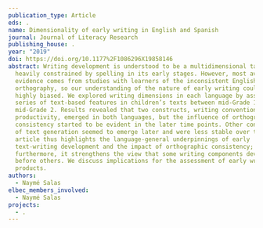 ```yaml
---
publication_type: Article
eds: .
name: Dimensionality of early writing in English and Spanish
journal: Journal of Literacy Research
publishing_house: .
year: "2019"
doi: https://doi.org/10.1177%2F1086296X19858146
abstract: Writing development is understood to be a multidimensional task,
  heavily constrained by spelling in its early stages. However, most available
  evidence comes from studies with learners of the inconsistent English
  orthography, so our understanding of the nature of early writing could be
  highly biased. We explored writing dimensions in each language by assessing a
  series of text-based features in children’s texts between mid-Grade 1 to
  mid-Grade 2. Results revealed that two constructs, writing conventions and
  productivity, emerged in both languages, but the influence of orthographic
  consistency started to be evident in the later time points. Other constructs
  of text generation seemed to emerge later and were less stable over time. The
  article thus highlights the language-general underpinnings of early
  text-writing development and the impact of orthographic consistency;
  furthermore, it strengthens the view that some writing components develop
  before others. We discuss implications for the assessment of early written
  products.
authors:
  - Naymé Salas
elbec_members_involved:
  - Naymé Salas
projects:
  - .
---
```

